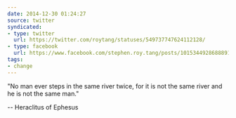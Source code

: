 ```yaml
---
date: 2014-12-30 01:24:27
source: twitter
syndicated:
- type: twitter
  url: https://twitter.com/roytang/statuses/549737747624112128/
- type: facebook
  url: https://www.facebook.com/stephen.roy.tang/posts/10153449286888912
tags:
- change
---
```


"No man ever steps in the same river twice, for it is not the same river and he is not the same man." 

-- Heraclitus of Ephesus